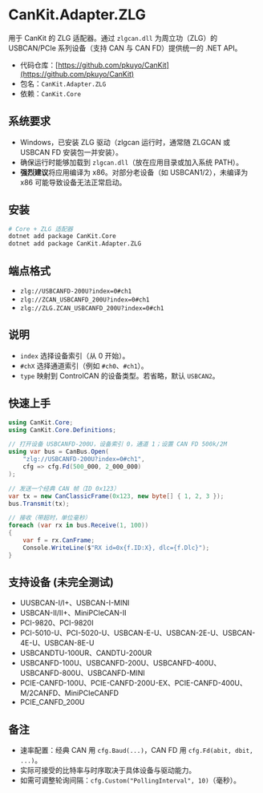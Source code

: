 # CanKit.Adapter.ZLG

用于 CanKit 的 ZLG 适配器。通过 `zlgcan.dll` 为周立功（ZLG）的 USBCAN/PCIe 系列设备（支持 CAN 与 CAN FD）提供统一的 .NET API。

* 代码仓库：[https://github.com/pkuyo/CanKit](https://github.com/pkuyo/CanKit)
* 包名：`CanKit.Adapter.ZLG`
* 依赖：`CanKit.Core`

## 系统要求

* Windows，已安装 ZLG 驱动（zlgcan 运行时，通常随 ZLGCAN 或 USBCAN FD 安装包一并安装）。
* 确保运行时能够加载到 `zlgcan.dll`（放在应用目录或加入系统 PATH）。
* **强烈建议**将应用编译为 x86。对部分老设备（如 USBCAN1/2），未编译为 x86 可能导致设备无法正常启动。

## 安装

```bash
# Core + ZLG 适配器
dotnet add package CanKit.Core
dotnet add package CanKit.Adapter.ZLG
```

## 端点格式

* `zlg://USBCANFD-200U?index=0#ch1`
* `zlg://ZCAN_USBCANFD_200U?index=0#ch1`
* `zlg://ZLG.ZCAN_USBCANFD_200U?index=0#ch1`

## 说明

* `index` 选择设备索引（从 0 开始）。
* `#chX` 选择通道索引（例如 `#ch0`、`#ch1`）。
* `type` 映射到 ControlCAN 的设备类型。若省略，默认 `USBCAN2`。


## 快速上手

```csharp
using CanKit.Core;
using CanKit.Core.Definitions;

// 打开设备 USBCANFD-200U，设备索引 0，通道 1；设置 CAN FD 500k/2M
using var bus = CanBus.Open(
    "zlg://USBCANFD-200U?index=0#ch1",
    cfg => cfg.Fd(500_000, 2_000_000)
);

// 发送一个经典 CAN 帧（ID 0x123）
var tx = new CanClassicFrame(0x123, new byte[] { 1, 2, 3 });
bus.Transmit(tx);

// 接收（带超时，单位毫秒）
foreach (var rx in bus.Receive(1, 100))
{
    var f = rx.CanFrame;
    Console.WriteLine($"RX id=0x{f.ID:X}, dlc={f.Dlc}");
}
```

## 支持设备 (未完全测试)

* UUSBCAN-I/I+、USBCAN-I-MINI
* USBCAN-II/II+、MiniPCIeCAN-II
* PCI-9820、PCI-9820I
* PCI-5010-U、PCI-5020-U、USBCAN-E-U、USBCAN-2E-U、USBCAN-4E-U、USBCAN-8E-U
* USBCANDTU-100UR、CANDTU-200UR
* USBCANFD-100U、USBCANFD-200U、USBCANFD-400U、USBCANFD-800U、USBCANFD-MINI
* PCIE-CANFD-100U、PCIE-CANFD-200U-EX、PCIE-CANFD-400U、M/2CANFD、MiniPCIeCANFD
* PCIE_CANFD_200U

## 备注

* 速率配置：经典 CAN 用 `cfg.Baud(...)`，CAN FD 用 `cfg.Fd(abit, dbit, ...)`。
* 实际可接受的比特率与时序取决于具体设备与驱动能力。
* 如需可调整轮询间隔：`cfg.Custom("PollingInterval", 10)`（毫秒）。
